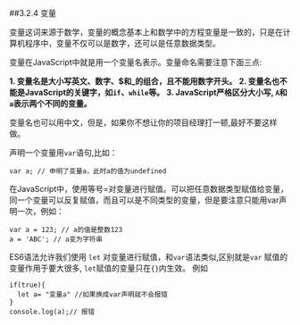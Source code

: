 ##3.2.4 变量

变量这词来源于数学，变量的概念基本上和数学中的方程变量是一致的，只是在计算机程序中，变量不仅可以是数字，还可以是任意数据类型。

变量在JavaScript中就是用一个变量名表示。变量命名需要注意下面三点:

**1. 变量名是大小写英文、数字、$和_的组合，且不能用数字开头。**
**2. 变量名也不能是JavaScript的关键字，如`if`、`while`等。**
**3. JavaScript严格区分大小写, `A`和`a`表示两个不同的变量。**

变量名也可以用中文，但是，如果你不想让你的项目经理打一顿,最好不要这样做。

声明一个变量用`var`语句,比如：
```
var a; // 申明了变量a，此时a的值为undefined
```
在JavaScript中，使用等号=对变量进行赋值。可以把任意数据类型赋值给变量，同一个变量可以反复赋值，而且可以是不同类型的变量，但是要注意只能用var声明一次，例如：

```
var a = 123; // a的值是整数123
a = 'ABC'; // a变为字符串
```
ES6语法允许我们使用 `let` 对变量进行赋值，和`var`语法类似,区别就是`var` 赋值的变量作用于要大很多, `let`赋值的变量只在`{}`内生效。
例如
```
if(true){
  let a= "变量a" //如果换成var声明就不会报错
}
console.log(a);// 报错
```